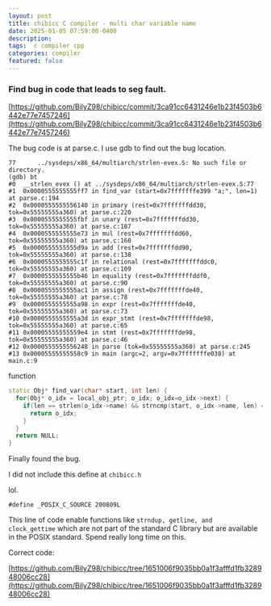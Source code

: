 ```yaml
---
layout: post
title: chibicc C compiler - multi char variable name
date: 2025-01-05 07:59:00-0400
description:  
tags:  c compiler cpp   
categories: compiler
featured: false
---
```





### Find bug in code that leads to seg fault.

[https://github.com/BilyZ98/chibicc/commit/3ca91cc6431246e1b23f4503b6442e77e7457246](https://github.com/BilyZ98/chibicc/commit/3ca91cc6431246e1b23f4503b6442e77e7457246)

The bug code is at parse.c.  I use gdb to find out the bug location.
```
77      ../sysdeps/x86_64/multiarch/strlen-evex.S: No such file or directory.
(gdb) bt
#0  __strlen_evex () at ../sysdeps/x86_64/multiarch/strlen-evex.S:77
#1  0x0000555555555ff7 in find_var (start=0x7fffffffe399 "a;", len=1) at parse.c:194
#2  0x0000555555556140 in primary (rest=0x7fffffffdd30, tok=0x55555555a360) at parse.c:220
#3  0x0000555555555fbf in unary (rest=0x7fffffffdd30, tok=0x55555555a360) at parse.c:187
#4  0x0000555555555e73 in mul (rest=0x7fffffffdd60, tok=0x55555555a360) at parse.c:160
#5  0x0000555555555d9a in add (rest=0x7fffffffdd90, tok=0x55555555a360) at parse.c:138
#6  0x0000555555555c1f in relational (rest=0x7fffffffddc0, tok=0x55555555a360) at parse.c:109
#7  0x0000555555555b46 in equality (rest=0x7fffffffddf0, tok=0x55555555a360) at parse.c:90
#8  0x0000555555555ac1 in assign (rest=0x7fffffffde40, tok=0x55555555a360) at parse.c:78
#9  0x0000555555555a98 in expr (rest=0x7fffffffde40, tok=0x55555555a360) at parse.c:73
#10 0x0000555555555a3d in expr_stmt (rest=0x7fffffffde98, tok=0x55555555a360) at parse.c:65
#11 0x00005555555559e4 in stmt (rest=0x7fffffffde98, tok=0x55555555a360) at parse.c:46
#12 0x0000555555556248 in parse (tok=0x55555555a360) at parse.c:245
#13 0x00005555555558c9 in main (argc=2, argv=0x7fffffffe038) at main.c:9
```

function
```cpp
static Obj* find_var(char* start, int len) {
  for(Obj* o_idx = local_obj_ptr; o_idx; o_idx=o_idx->next) {
    if(len == strlen(o_idx->name) && strncmp(start, o_idx->name, len) == 0) {
      return o_idx;
    }
  }
  return NULL;
}
```


Finally found the bug.

I did not include this define at `chibicc.h`

lol.
```
#define _POSIX_C_SOURCE 200809L
```

This line of code enable functions like `strndup, getline, and clock_gettime`
which are not part of the standard C library but are available in the POSIX 
standard.  Spend really long time on this.

Correct code:

[https://github.com/BilyZ98/chibicc/tree/1651006f9035bb0a1f3afffd1fb328948006cc28](https://github.com/BilyZ98/chibicc/tree/1651006f9035bb0a1f3afffd1fb328948006cc28)





